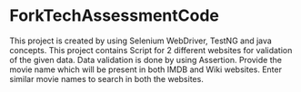 # ForkTechAssessmentCode
This project is created by using Selenium WebDriver, TestNG and java concepts.
This project contains Script for 2 different websites for validation of the given data.
Data validation is done by using Assertion.
Provide the movie name which will be present in both IMDB and Wiki websites. 
Enter similar movie names to search in both the websites.
